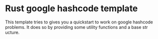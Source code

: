 # Rust google hashcode template
This template tries to gives you a quickstart to work on google hashcode problems.
It does so by providing some utility functions and a base str ucture.
